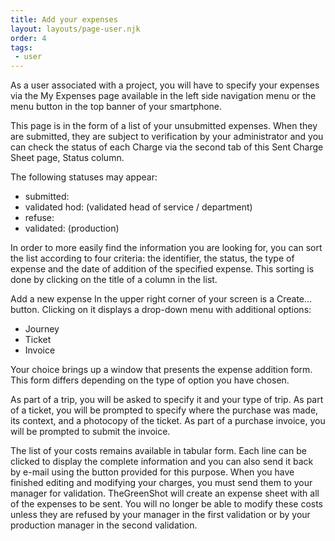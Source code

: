 ```yaml
---
title: Add your expenses
layout: layouts/page-user.njk
order: 4
tags:
 - user
---
```

As a user associated with a project, you will have to specify your expenses via the My Expenses page available in the left side navigation menu or the menu button in the top banner of your smartphone.

This page is in the form of a list of your unsubmitted expenses. When they are submitted, they are subject to verification by your administrator and you can check the status of each Charge via the second tab of this Sent Charge Sheet page, Status column.

The following statuses may appear:

- submitted:
- validated hod: (validated head of service / department)
- refuse:
- validated: (production)

In order to more easily find the information you are looking for, you can sort the list according to four criteria: the identifier, the status, the type of expense and the date of addition of the specified expense. This sorting is done by clicking on the title of a column in the list.

Add a new expense
In the upper right corner of your screen is a Create… button. Clicking on it displays a drop-down menu with additional options:

- Journey
- Ticket
- Invoice

Your choice brings up a window that presents the expense addition form. This form differs depending on the type of option you have chosen.

As part of a trip, you will be asked to specify it and your type of trip.
As part of a ticket, you will be prompted to specify where the purchase was made, its context, and a photocopy of the ticket.
As part of a purchase invoice, you will be prompted to submit the invoice.

The list of your costs remains available in tabular form. Each line can be clicked to display the complete information and you can also send it back by e-mail using the button provided for this purpose.
When you have finished editing and modifying your charges, you must send them to your manager for validation. TheGreenShot will create an expense sheet with all of the expenses to be sent. You will no longer be able to modify these costs unless they are refused by your manager in the first validation or by your production manager in the second validation.
